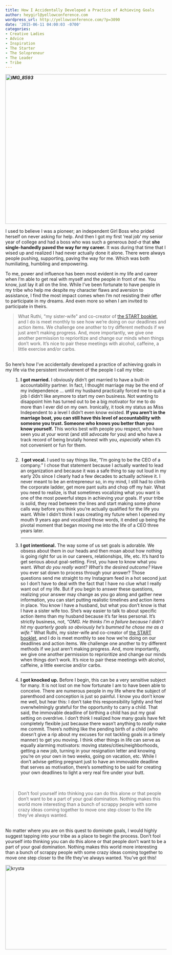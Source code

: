 ```yaml
---
title: How I Accidentally Developed a Practice of Achieving Goals
author: heygirl@yellowconference.com
wordpress_url: http://yellowconference.com/?p=3090
date: '2015-06-11 04:00:03 -0700'
categories:
- Creative Ladies
- Advice
- Inspiration
- The Starter
- The Solopreneur
- The Leader
- Tribe
---
```

<p><em><strong><a href="http://yellowconference.com/wp-content/uploads/2015/06/IMG_8593.jpg"><img class="aligncenter size-full wp-image-3094" src="http://yellowconference.com/wp-content/uploads/2015/06/IMG_8593.jpg" alt="IMG_8593" width="700" height="467" /></a></strong></em></p>
<p>I used to believe I was a pioneer; an independent Girl Boss who prided herself on never asking for help. And then I got my first &lsquo;real job&rsquo; my senior year of college and had a boss who was such a generous <em>bad-a</em> that <strong>she single-handedly paved the way for my career.</strong> It was during that time that I wised up and realized I had never actually done it alone. There were always people pushing, supporting, paving the way for me. Which was both humiliating, humbling and empowering.</p>
<p>To me, power and influence has been most evident in my life and career when I&rsquo;m able to get real with myself and the people in front of me. You know, just lay it all on the line. While I&rsquo;ve been fortunate to have people in my tribe who help me despite my character flaws and aversion to assistance, I find the most impact comes when I&rsquo;m not resisting their offer to participate in my dreams. And even more so when I am invited to participate in theirs.</p>
<blockquote><p>What Ruthi, "my sister-wife" and co-creator of <a href="http://www.stilettosontherocks.com/product/start-booklet-pdf/" target="_blank">the START booklet</a>, and I do is meet monthly to see how we&rsquo;re doing on our deadlines and action items. We challenge one another to try different methods if we just aren&rsquo;t making progress. And, more importantly, we give one another permission to reprioritize and change our minds when things don&rsquo;t work. It&rsquo;s nice to pair these meetings with alcohol, caffeine, a little exercise and/or carbs.</blockquote><br />
So here&rsquo;s how I&rsquo;ve  accidentally  developed a practice of achieving goals in my life via the persistent involvement of the people I call my tribe:</p>
<ol>
<ol>
<li><strong>I got married.</strong> I obviously didn&rsquo;t get married to have a built-in accountability partner. In fact, I thought marriage may be the end of my independence &hellip; until my husband practically forced me to quit a job I didn&rsquo;t like anymore to start my own business. Not wanting to disappoint him has turned out to be a big motivator for me to do more than I ever did on my own. Ironically, it took my status as Miss Independent to a level I didn&rsquo;t even know existed. <strong>If you aren&rsquo;t in the marriage boat, you can still have this level of accountability with someone you trust. Someone who knows you better than you know yourself.</strong> This works best with people you respect, who have seen you at your worst (and still advocate for you) and who have a track record of being brutally honest with you, <em>especially</em> when it&rsquo;s not convenient or fun for them.<br />
<hr />
<p></li></p>
<li>&nbsp;<strong>I got vocal.</strong> I used to say things like, &ldquo;I&rsquo;m going to be the CEO of a company.&rdquo; I chose that statement because I actually wanted to lead an organization and because it was a safe thing to say out loud in my early 20s since I clearly had a few decades to actually achieve it. I never meant to be an entrepreneur so, in my mind, I still had to climb the corporate ladder, get more pant suits and chop off my hair.&nbsp;What you need to realize, is that sometimes vocalizing what you want is one of the most powerful steps in achieving your goals. If your tribe is solid, they read between the lines and start making some phone calls way before you think you&rsquo;re actually qualified for the life you want. While I didn&rsquo;t think I was creating my future when I opened my mouth 9 years ago and vocalized those words, it ended up being the pivotal moment that began moving me into the life of a CEO three years later.<br />
<hr />
<p></li></p>
<li><strong>I got intentional.</strong> The way some of us set goals is adorable. We obsess about them in our heads and then moan about how nothing is going right for us in our careers, relationships, life, etc. It&rsquo;s hard to get serious about goal-setting. First, you have to know what you want. <em>What do you really want?</em> <em>What&rsquo;s the desired outcome?</em> Have you ever sat down to process through your answer? Those questions send me straight to my Instagram feed in a hot second just so I don&rsquo;t have to deal with the fact that I have no clue what I really want out of my life. But if you begin to answer these questions, realizing your answer may change as you go along and gather new information, you can start putting realistic timelines and action items in place.&nbsp;You know I have a husband, but what you don&rsquo;t know is that I have a sister wife too. She&rsquo;s way easier to talk to about specific action items than my husband because it&rsquo;s far less personal. It&rsquo;s strictly business, not, <em>&ldquo;OMG. He thinks I&rsquo;m a failure because I didn&rsquo;t hit my quarterly goals so obviously he&rsquo;s bummed he chose me as a wife.&rdquo;</em> What Ruthi, my sister-wife and co-creator of <a href="http://www.stilettosontherocks.com/product/start-booklet-pdf/" target="_blank">the START booklet</a>, and I do is meet monthly to see how we&rsquo;re doing on our deadlines and action items. We challenge one another to try different methods if we just aren&rsquo;t making progress. And, more importantly, we give one another permission to reprioritize and change our minds when things don&rsquo;t work. It&rsquo;s nice to pair these meetings with alcohol, caffeine, a little exercise and/or carbs.<br />
<hr />
<p></li></p>
<li><strong>I got knocked up.</strong> Before I begin, this can be a very sensitive subject for many. It is not lost on me how fortunate I am to have been able to conceive. There are numerous people in my life where the subject of parenthood and conception is just so painful. I know you don&rsquo;t know me well, but hear this: I don&rsquo;t take this responsibility lightly and feel overwhelmingly grateful for the opportunity to carry a child.&nbsp;That said, the immovable deadline of birthing a child has put my goal setting on overdrive. I don&rsquo;t think I realized how many goals have felt completely flexible just because there wasn&rsquo;t anything to <em>really</em> make me commit. There&rsquo;s nothing like the pending birth of a child (who doesn&rsquo;t give a rip&nbsp;about my excuses for not tackling goals in a timely manner) to get you moving. I think other things in life can serve as equally alarming motivators: moving states/cities/neighborhoods, getting a new job, turning in your resignation letter and knowing you&rsquo;re on your own in two weeks, going on vacation, etc. While I don&rsquo;t advise getting pregnant just to have an immovable deadline that serves as motivation, there&rsquo;s something to be said for creating your own deadlines to light a very real fire under your butt.</li><br />
</ol><br />
</ol></p>
<blockquote><p>Don&rsquo;t fool yourself into thinking you can do this alone or that people don&rsquo;t want to be a part of your goal domination. Nothing makes this world more interesting than a bunch of scrappy people with some crazy ideas coming together to move one step closer to the life they&rsquo;ve always wanted.</blockquote><br />
No matter where you are on this quest to dominate goals, I would highly suggest tapping into your tribe as a place to begin the process. Don&rsquo;t fool yourself into thinking you can do this alone or that people don&rsquo;t want to be a part of your goal domination. Nothing makes this world more interesting than a bunch of scrappy people with some crazy ideas coming together to move one step closer to the life they&rsquo;ve always wanted. You&rsquo;ve got this!</p>
<p><a href="http://www.stilettosontherocks.com/" target="_blank"><img class="aligncenter size-full wp-image-3080" src="http://yellowconference.com/wp-content/uploads/2015/06/krysta.jpg" alt="krysta" width="700" height="264" /></a></p>

